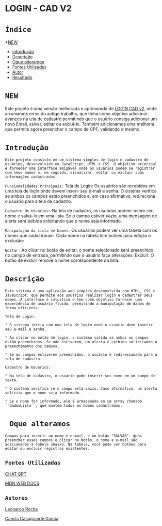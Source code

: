 # LOGIN - CAD V2
 
# ``Índice``
 
 *[NEW](#new)
* [Introdução](#introdução)
* [Descrição](#descrição)
* [Oque alteramos](#oque-alteramos)
* [Fontes Utilizadas](#fontes-utilizadas)
* [Autor](#autor)
* [Resultado](#resultado)
 
# ``NEW``
Este projeto é uma versão melhorada e aprimorada de [LOGIN CAD v2](https://github.com/camilacasagrande/login-cad-V2), onde arrumamos erros do antigo trabalho, que tinha como objetivo adicionar avanços na tela de cadastro permitindo que o usuário consiga adicionar um novo Email, salvar, editar ou exclui-lo. Também adicionamos uma melhoria que permite agora preencher o campo de CPF, validando o mesmo.

# ``Introdução``
    Este projeto consiste em um sistema simples de login e cadastro de usuários, desenvolvido em JavaScript, HTML e CSS. O objetivo principal é fornecer uma interface amigável onde os usuários podem se registrar com seus nomes e, em seguida, visualizar, editar ou excluir suas informações cadastradas.
 
``Funcionalidades Principais:``
    Tela de Login: Os usuários são recebidos em uma tela de login onde devem inserir seu e-mail e senha. O sistema verifica se ambos os campos estão preenchidos e, em caso afirmativo, redireciona o usuário para a tela de cadastro.
 
``Cadastro de Usuários:`` Na tela de cadastro, os usuários podem inserir seu nome e salvá-lo em uma lista. Se o campo estiver vazio, uma mensagem de alerta será exibida solicitando que o nome seja informado.
 
``Manipulação da Lista de Nomes:`` Os usuários podem ver uma tabela com os nomes que cadastraram. Cada nome na tabela tem botões para edição e exclusão:
 
``Editar:`` Ao clicar no botão de editar, o nome selecionado será preenchido no campo de entrada, permitindo que o usuário faça alterações.
    Excluir: O botão de excluir remove o nome correspondente da lista.
 
# ``Descrição``
    Este sistema é uma aplicação web simples desenvolvida com HTML, CSS e JavaScript, que permite aos usuários realizar login e cadastrar seus nomes. A interface é intuitiva e tem como objetivo fornecer uma experiência de usuário fluida, permitindo a manipulação de dados de forma eficiente.
 
``Tela de Login:``
 
    ° O sistema inicia com uma tela de login onde o usuário deve inserir seu e-mail e senha.
 
    ° Ao clicar no botão de login, o sistema valida se ambos os campos estão preenchidos. Se não estiverem, um alerta é exibido solicitando o preenchimento dos campos.
 
    ° Se os campos estiverem preenchidos, o usuário é redirecionado para a tela de cadastro.
 
``Cadastro de Usuários:``
 
    ° Na tela de cadastro, o usuário pode inserir seu nome em um campo de texto.
 
    ° O sistema verifica se o campo está vazio. Caso afirmativo, um alerta solicita que o nome seja informado.
 
    ° Se o nome for informado, ele é armazenado em um array chamado ´´dadosLista´´, que mantém todos os nomes cadastrados.
 
# `` Oque alteramos``
    Campos para inserir um nome e e-mail, e um botão "SALVAR". Após preencher esses campos e clicar no botão, o nome e e-mail são adicionados à tabela abaixo. Na tabela, você pode ver botões para editar ou excluir registros existentes.
 
## ``Fontes Utilizadas``
[CHAT GPT](https://chatgpt.com/)

[MDN WEB DOCS](https://developer.mozilla.org/pt-BR/docs/Web/JavaScript/Guide/Indexed_collections)
 
## ``Autores``

[Leonardo Rocha](https://github.com/LeonardoRochaMarista)

[Camila Casagrande Garcia](https://github.com/camilacasagrande)
 
